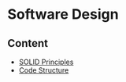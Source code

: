 # Software Design #

## Content ##

- [SOLID Principles](./solid-principles.md)
- [Code Structure](code-structure.md)
